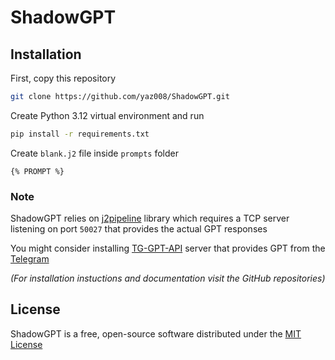 # ShadowGPT

## Installation

First, copy this repository

```sh
git clone https://github.com/yaz008/ShadowGPT.git
```

Create Python 3.12 virtual environment and run

```sh
pip install -r requirements.txt
```

Create `blank.j2` file inside `prompts` folder

```j2
{% PROMPT %}
```

### Note

ShadowGPT relies on [j2pipeline](https://pypi.org/project/j2pipeline/) library which requires a TCP server listening on port `50027` that provides the actual GPT responses

You might consider installing [TG-GPT-API](https://github.com/yaz008/TG-GPT-API) server that provides GPT from the [Telegram](https://telegram.org/)

_(For installation instuctions and documentation visit the GitHub repositories)_

## License

ShadowGPT is a free, open-source software distributed under the [MIT License](LICENSE.txt)
